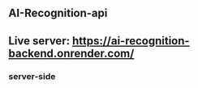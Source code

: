 ## AI-Recognition-api
## Live server: https://ai-recognition-backend.onrender.com/

### server-side
